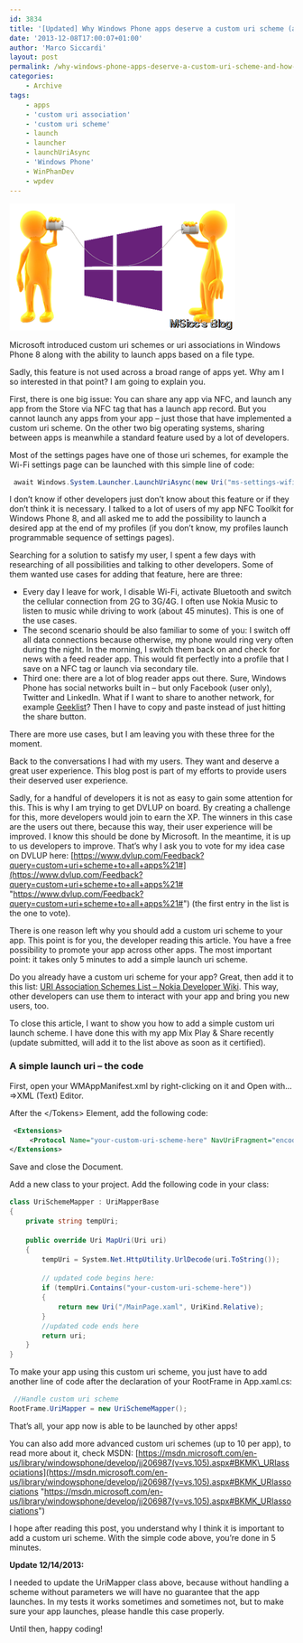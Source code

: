 ```yaml
---
id: 3834
title: '[Updated] Why Windows Phone apps deserve a custom uri scheme (and how to add a simple launch uri)'
date: '2013-12-08T17:00:07+01:00'
author: 'Marco Siccardi'
layout: post
permalink: /why-windows-phone-apps-deserve-a-custom-uri-scheme-and-how-to-add-a-simple-launch-uri/
categories:
    - Archive
tags:
    - apps
    - 'custom uri association'
    - 'custom uri scheme'
    - launch
    - launcher
    - launchUriAsync
    - 'Windows Phone'
    - WinPhanDev
    - wpdev
---
```


![app2app_Windows_Phone](/assets/img/2013/12/app2app_Windows_Phone.png "app2app_Windows_Phone")

Microsoft introduced custom uri schemes or uri associations in Windows Phone 8 along with the ability to launch apps based on a file type.

Sadly, this feature is not used across a broad range of apps yet. Why am I so interested in that point? I am going to explain you.

First, there is one big issue: You can share any app via NFC, and launch any app from the Store via NFC tag that has a launch app record. But you cannot launch any apps from your app – just those that have implemented a custom uri scheme. On the other two big operating systems, sharing between apps is meanwhile a standard feature used by a lot of developers.

Most of the settings pages have one of those uri schemes, for example the Wi-Fi settings page can be launched with this simple line of code:

``` csharp
 await Windows.System.Launcher.LaunchUriAsync(new Uri("ms-settings-wifi:"));
```
 
I don’t know if other developers just don’t know about this feature or if they don’t think it is necessary. I talked to a lot of users of my app NFC Toolkit for Windows Phone 8, and all asked me to add the possibility to launch a desired app at the end of my profiles (if you don’t know, my profiles launch programmable sequence of settings pages).

Searching for a solution to satisfy my user, I spent a few days with researching of all possibilities and talking to other developers. Some of them wanted use cases for adding that feature, here are three:

- Every day I leave for work, I disable Wi-Fi, activate Bluetooth and switch the cellular connection from 2G to 3G/4G. I often use Nokia Music to listen to music while driving to work (about 45 minutes). This is one of the use cases.
- The second scenario should be also familiar to some of you: I switch off all data connections because otherwise, my phone would ring very often during the night. In the morning, I switch them back on and check for news with a feed reader app. This would fit perfectly into a profile that I save on a NFC tag or launch via secondary tile.
- Third one: there are a lot of blog reader apps out there. Sure, Windows Phone has social networks built in – but only Facebook (user only), Twitter and LinkedIn. What if I want to share to another network, for example [Geeklist](https://geekli.st/msicc)? Then I have to copy and paste instead of just hitting the share button.

There are more use cases, but I am leaving you with these three for the moment.

Back to the conversations I had with my users. They want and deserve a great user experience. This blog post is part of my efforts to provide users their deserved user experience.

Sadly, for a handful of developers it is not as easy to gain some attention for this. This is why I am trying to get DVLUP on board. By creating a challenge for this, more developers would join to earn the XP. The winners in this case are the users out there, because this way, their user experience will be improved. I know this should be done by Microsoft. In the meantime, it is up to us developers to improve. That’s why I ask you to vote for my idea case on DVLUP here: [https://www.dvlup.com/Feedback?query=custom+uri+scheme+to+all+apps%21#](https://www.dvlup.com/Feedback?query=custom+uri+scheme+to+all+apps%21# "https://www.dvlup.com/Feedback?query=custom+uri+scheme+to+all+apps%21#") (the first entry in the list is the one to vote).

There is one reason left why you should add a custom uri scheme to your app. This point is for you, the developer reading this article. You have a free possibility to promote your app across other apps. The most important point: it takes only 5 minutes to add a simple launch uri scheme.

Do you already have a custom uri scheme for your app? Great, then add it to this list: [URI Association Schemes List – Nokia Developer Wiki](https://developer.nokia.com/Community/Wiki/URI_Association_Schemes_List "URI Association Schemes List - Nokia Developer Wiki"). This way, other developers can use them to interact with your app and bring you new users, too.

To close this article, I want to show you how to add a simple custom uri launch scheme. I have done this with my app Mix Play &amp; Share recently (update submitted, will add it to the list above as soon as it certified).

### A simple launch uri – the code

First, open your WMAppManifest.xml by right-clicking on it and Open with… =&gt;XML (Text) Editor.

After the &lt;/Tokens&gt; Element, add the following code:

``` xml
 <Extensions>
     <Protocol Name="your-custom-uri-scheme-here" NavUriFragment="encodedLaunchUri=%s" TaskID="_default" />
</Extensions>
```
 
Save and close the Document.

Add a new class to your project. Add the following code in your class:

``` csharp
class UriSchemeMapper : UriMapperBase
{
    private string tempUri;

    public override Uri MapUri(Uri uri)
    {
        tempUri = System.Net.HttpUtility.UrlDecode(uri.ToString());

        // updated code begins here:
        if (tempUri.Contains("your-custom-uri-scheme-here"))
        {
            return new Uri("/MainPage.xaml", UriKind.Relative);
        }
        //updated code ends here
        return uri;
    }
}
```
 
To make your app using this custom uri scheme, you just have to add another line of code after the declaration of your RootFrame in App.xaml.cs:

``` csharp
 //Handle custom uri scheme
RootFrame.UriMapper = new UriSchemeMapper();
```
 
That’s all, your app now is able to be launched by other apps!

You can also add more advanced custom uri schemes (up to 10 per app), to read more about it, check MSDN: [https://msdn.microsoft.com/en-us/library/windowsphone/develop/jj206987(v=vs.105).aspx#BKMK\_URIassociations](https://msdn.microsoft.com/en-us/library/windowsphone/develop/jj206987(v=vs.105).aspx#BKMK_URIassociations "https://msdn.microsoft.com/en-us/library/windowsphone/develop/jj206987(v=vs.105).aspx#BKMK_URIassociations")

I hope after reading this post, you understand why I think it is important to add a custom uri scheme. With the simple code above, you’re done in 5 minutes.

**Update 12/14/2013:**

I needed to update the UriMapper class above, because without handling a scheme without parameters we will have no guarantee that the app launches. In my tests it works sometimes and sometimes not, but to make sure your app launches, please handle this case properly.

Until then, happy coding!